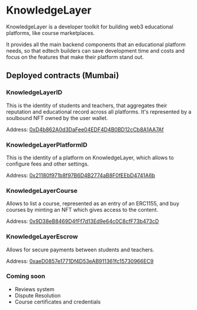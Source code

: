 # KnowledgeLayer

KnowledgeLayer is a developer toolkit for building web3 educational platforms, like course marketplaces.

It provides all the main backend components that an educational platform needs, so that edtech builders can save development time and costs and focus on the features that make their platform stand out.

## Deployed contracts (Mumbai)

### KnowledgeLayerID

This is the identity of students and teachers, that aggregates their reputation and educational record across all platforms. It's represented by a soulbound NFT owned by the user wallet.

Address: [0xD4b862A0d3DaFee04EDF4D4B0BD12cCb8A1AA7Af](https://mumbai.polygonscan.com/address/0xD4b862A0d3DaFee04EDF4D4B0BD12cCb8A1AA7Af)

### KnowledgeLayerPlatformID

This is the identity of a platform on KnowledgeLayer, which allows to configure fees and other settings.

Address: [0x21180f971b8f97B6D4B2774aB8F0fEEbD4741A6b](https://mumbai.polygonscan.com/address/0x21180f971b8f97B6D4B2774aB8F0fEEbD4741A6b)

### KnowledgeLayerCourse

Allows to list a course, represented as an entry of an ERC1155, and buy courses by minting an NFT which gives access to the content.

Address: [0x9D38eB8469D4fFf7d13Ed9e64c0C8cfF73b473cD](https://mumbai.polygonscan.com/address/0x9D38eB8469D4fFf7d13Ed9e64c0C8cfF73b473cD)

### KnowledgeLayerEscrow

Allows for secure payments between students and teachers.

Address: [0xaeD0857e1771Df4D53eAB911361fc15730966EC9](https://mumbai.polygonscan.com/address/0xaeD0857e1771Df4D53eAB911361fc15730966EC9)


### Coming soon
- Reviews system
- Dispute Resolution
- Course certificates and credentials
